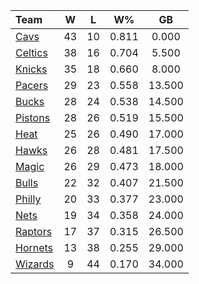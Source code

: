 | Team                            |  W  |  L  |  W%   |   GB   |
|:--------------------------------|:---:|:---:|:-----:|:------:|
| [Cavs](/r/clevelandcavs)        | 43  | 10  | 0.811 | 0.000  |
| [Celtics](/r/bostonceltics)     | 38  | 16  | 0.704 | 5.500  |
| [Knicks](/r/NYKnicks)           | 35  | 18  | 0.660 | 8.000  |
| [Pacers](/r/pacers)             | 29  | 23  | 0.558 | 13.500 |
| [Bucks](/r/MkeBucks)            | 28  | 24  | 0.538 | 14.500 |
| [Pistons](/r/DetroitPistons)    | 28  | 26  | 0.519 | 15.500 |
| [Heat](/r/heat)                 | 25  | 26  | 0.490 | 17.000 |
| [Hawks](/r/AtlantaHawks)        | 26  | 28  | 0.481 | 17.500 |
| [Magic](/r/OrlandoMagic)        | 26  | 29  | 0.473 | 18.000 |
| [Bulls](/r/chicagobulls)        | 22  | 32  | 0.407 | 21.500 |
| [Philly](/r/sixers)             | 20  | 33  | 0.377 | 23.000 |
| [Nets](/r/GoNets)               | 19  | 34  | 0.358 | 24.000 |
| [Raptors](/r/torontoraptors)    | 17  | 37  | 0.315 | 26.500 |
| [Hornets](/r/CharlotteHornets)  | 13  | 38  | 0.255 | 29.000 |
| [Wizards](/r/washingtonwizards) |  9  | 44  | 0.170 | 34.000 |